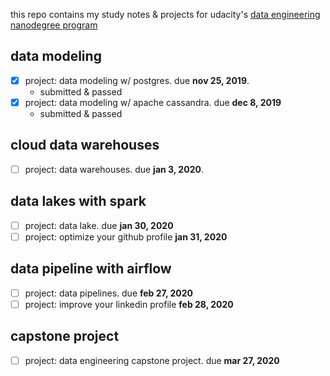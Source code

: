 this repo contains my study notes & projects for udacity's [data engineering nanodegree program](https://www.udacity.com/course/data-engineer-nanodegree--nd027)

## data modeling
* [x] project: data modeling w/ postgres. due **nov 25, 2019**.
  * submitted & passed
* [x] project: data modeling w/ apache cassandra. due **dec 8, 2019**
  * submitted & passed

## cloud data warehouses
* [ ] project: data warehouses. due **jan 3, 2020**.

## data lakes with spark
* [ ] project: data lake. due **jan 30, 2020**
* [ ] project: optimize your github profile **jan 31, 2020**

## data pipeline with airflow
* [ ] project: data pipelines. due **feb 27, 2020**
* [ ] project: improve your linkedin profile **feb 28, 2020**

## capstone project
* [ ] project: data engineering capstone project. due **mar 27, 2020**
